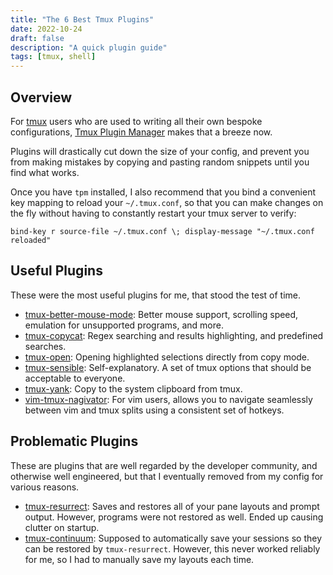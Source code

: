 ```yaml
---
title: "The 6 Best Tmux Plugins"
date: 2022-10-24
draft: false
description: "A quick plugin guide"
tags: [tmux, shell]
---
```


## Overview

For [tmux](https://github.com/tmux/tmux) users who are used to writing all their own bespoke configurations, [Tmux Plugin Manager](https://github.com/tmux-plugins/tpm) makes that a breeze now.

Plugins will drastically cut down the size of your config, and prevent you from making mistakes by copying and pasting random snippets until you find what works.

Once you have `tpm` installed, I also recommend that you bind a convenient key mapping to reload your `~/.tmux.conf`, so that you can make changes on the fly without having to constantly restart your tmux server to verify:

```
bind-key r source-file ~/.tmux.conf \; display-message "~/.tmux.conf reloaded"
```

## Useful Plugins

These were the most useful plugins for me, that stood the test of time.

* [tmux-better-mouse-mode](https://github.com/NHDaly/tmux-better-mouse-mode): Better mouse support, scrolling speed, emulation for unsupported programs, and more.
* [tmux-copycat](https://github.com/tmux-plugins/tmux-copycat): Regex searching and results highlighting, and predefined searches.
* [tmux-open](https://github.com/tmux-plugins/tmux-open): Opening highlighted selections directly from copy mode.
* [tmux-sensible](https://github.com/tmux-plugins/tmux-sensible): Self-explanatory. A set of tmux options that should be acceptable to everyone.
* [tmux-yank](https://github.com/tmux-plugins/tmux-yank): Copy to the system clipboard from tmux.
* [vim-tmux-nagivator](https://github.com//christoomey/vim-tmux-navigator): For vim users, allows you to navigate seamlessly between vim and tmux splits using a consistent set of hotkeys.


## Problematic Plugins

These are plugins that are well regarded by the developer community, and otherwise well engineered, but that I eventually removed from my config for various reasons.

* [tmux-resurrect](https://github.com/tmux-plugins/tmux-resurrect): Saves and restores all of your pane layouts and prompt output. However, programs were not restored as well. Ended up causing clutter on startup.
* [tmux-continuum](https://github.com/tmux-plugins/tmux-continuum): Supposed to automatically save your sessions so they can be restored by `tmux-resurrect`. However, this never worked reliably for me, so I had to manually save my layouts each time.
